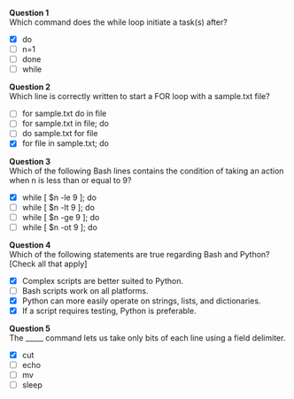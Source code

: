 **Question 1**<br>
Which command does the while loop initiate a task(s) after?
- [x] do
- [ ] n=1
- [ ] done
- [ ] while

**Question 2**<br>
Which line is correctly written to start a FOR loop with a sample.txt file?
- [ ] for sample.txt do in file
- [ ] for sample.txt in file; do
- [ ] do sample.txt for file
- [x] for file in sample.txt; do

**Question 3**<br>
Which of the following Bash lines contains the condition of taking an action when n is less than or equal to 9?
- [x] while [ $n -le 9 ]; do
- [ ] while [ $n -lt 9 ]; do
- [ ] while [ $n -ge 9 ]; do
- [ ] while [ $n -ot 9 ]; do

**Question 4**<br>
Which of the following statements are true regarding Bash and Python? [Check all that apply]
- [x] Complex scripts are better suited to Python.
- [ ] Bash scripts work on all platforms.
- [x] Python can more easily operate on strings, lists, and dictionaries.
- [x] If a script requires testing, Python is preferable.

**Question 5**<br>
The _____ command lets us take only bits of each line using a field delimiter.
- [x] cut
- [ ] echo
- [ ] mv
- [ ] sleep
